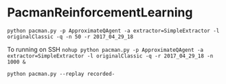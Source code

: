 # PacmanReinforcementLearning
`python pacman.py -p ApproximateQAgent -a extractor=SimpleExtractor -l originalClassic -q -n 50 -r 2017_04_29_18`

To running on SSH
`nohup python pacman.py -p ApproximateQAgent -a extractor=SimpleExtractor -l originalClassic -q -r 2017_04_29_18 -n 1000 &`

`python pacman.py --replay recorded-`
